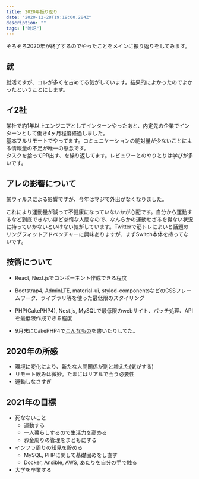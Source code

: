 ```yaml
---
title: 2020年振り返り
date: "2020-12-28T19:19:00.284Z"
description: ""
tags: ["雑記"]
---
```


そろそろ2020年が終了するのでやったことをメインに振り返りをしてみます。

## 就

就活ですが、コレが多くを占めてる気がしています。結果的によかったのでよかったということにします。

## イ2社

某社で約1年以上エンジニアとしてインターンやったあと、内定先の企業でインターンとして働き4ヶ月程度経過しました。  
基本フルリモートでやってます。コミュニケーションの絶対量が少ないことによる情報量の不足が唯一の懸念です。  
タスクを拾ってPR出す、を繰り返してます。レビュワーとのやりとりは学びが多いです。

## アレの影響について

某ウィルスによる影響ですが、今年はマジで外出がなくなりました。

これにより運動量が減って不健康になっていないかが心配です。自分から運動するなど到底できないほど怠惰な人間なので、なんらかの運動せざるを得ない状況に持っていかないといけない気がしています。Twitterで筋トレによいと話題のリングフィットアドベンチャーに興味ありますが、まずSwitch本体を持ってないです。

## 技術について

- React, Next.jsでコンポーネント作成できる程度  
- Bootstrap4, AdminLTE, material-ui, styled-componentsなどのCSSフレームワーク、ライブラリ等を使った最低限のスタイリング
- PHP(CakePHP4), Nest.js, MySQLで最低限のwebサイト、バッチ処理、APIを最低限作成できる程度  

- 9月末にCakePHP4で[こんなもの](https://feel-prod.herokuapp.com/)を書いたりしてた。


## 2020年の所感

- 環境に変化により、新たな人間関係が割と増えた(気がする)
- リモート飲みは微妙。たまにはリアルで会う必要性
- 運動しなさすぎ

## 2021年の目標

- 死なないこと
  - 運動する
  - 一人暮らしするので生活力を高める
  - お金周りの管理をまともにする
- インフラ周りの知見を貯める
  - MySQL, PHPに関して基礎固めをし直す
  - Docker, Ansible, AWS, あたりを自分の手で触る
- 大学を卒業する